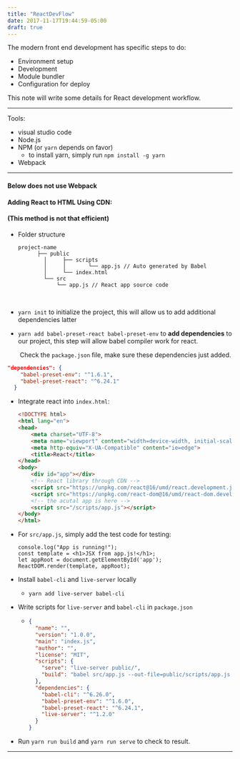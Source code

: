 ```yaml
---
title: "ReactDevFlow"
date: 2017-11-17T19:44:59-05:00
draft: true
---
```


The modern front end development has specific steps to do:

- Environment setup
- Development
- Module bundler
- Configuration for deploy



This note will write some details for React development workflow.

---

Tools:

- visual studio code
- Node.js
- NPM (or `yarn` depends on favor)
  - to install yarn, simply run `npm install -g yarn`
- Webpack

---

#### Below does not use Webpack

#### Adding React to HTML Using CDN:

#### (This method is not that efficient)

- Folder structure

  ```
  project-name
  		├── public 
          │     ├── scripts
          │     │		└── app.js // Auto generated by Babel
          │     └── index.html
          └── src
          	  └── app.js // React app source code
  ```

  ​

- `yarn init` to initialize the project, this will allow us to add additional dependencies latter

- `yarn add babel-preset-react babel-preset-env` to **add dependencies** to our project, this step will allow babel compiler work for react.

  ​	Check the `package.json` file, make sure these dependencies just added.

```json
"dependencies": {
    "babel-preset-env": "^1.6.1",
    "babel-preset-react": "^6.24.1"
  }
```



- Integrate react into `index.html`:

  ```html
  <!DOCTYPE html>
  <html lang="en">
  <head>
      <meta charset="UTF-8">
      <meta name="viewport" content="width=device-width, initial-scale=1.0">
      <meta http-equiv="X-UA-Compatible" content="ie=edge">
      <title>React</title>
  </head>
  <body>
      <div id="app"></div>
      <!-- React library through CDN -->
      <script src="https://unpkg.com/react@16/umd/react.development.js"></script>
      <script src="https://unpkg.com/react-dom@16/umd/react-dom.development.js"></script>
      <!-- the acutal app is here -->
      <script src="/scripts/app.js"></script>
  </body>
  </html>
  ```

- For `src/app.js`, simply add the test code for testing:

  ```react
  console.log("App is running!");
  const template = <h1>JSX from app.js!</h1>;
  let appRoot = document.getElementById('app');
  ReactDOM.render(template, appRoot);
  ```

- Install `babel-cli` and `live-server` locally

  - `yarn add live-server babel-cli` 

- Write scripts for `live-server` and `babel-cli` in `package.json`

  - ```json
    {
      "name": "",
      "version": "1.0.0",
      "main": "index.js",
      "author": "",
      "license": "MIT",
      "scripts": {
        "serve": "live-server public/",
        "build": "babel src/app.js --out-file=public/scripts/app.js --presets=env,react --watch"
      },
      "dependencies": {
        "babel-cli": "^6.26.0",
        "babel-preset-env": "^1.6.0",
        "babel-preset-react": "^6.24.1",
        "live-server": "^1.2.0"
      }
    }
    ```

- Run `yarn run build` and `yarn run serve` to check to result.


---

